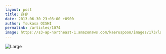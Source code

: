 ```yaml
---
layout: post
title: 寂寥
date: 2013-06-30 23:03:00 +0900
author: Tsukasa OISHI
permalink: /articles/1074
image: https://s3-ap-northeast-1.amazonaws.com/kaeruspoon/images/173/large.JPG?1372600980
---
```



![Large](https://s3-ap-northeast-1.amazonaws.com/kaeruspoon/images/173/large.JPG?1372600980)  

